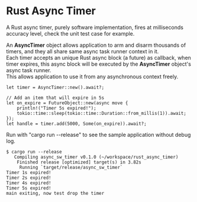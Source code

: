# Rust Async Timer

A Rust async timer, purely software implementation, fires at milliseconds accuracy level, check the unit test case for example.  
  
An **AsyncTimer** object allows application to arm and disarm thousands of timers, and they all share same async task runner context in it.  
Each timer accepts an unique Rust async block (a future) as callback, when timer expires, this async block will be executed by the **AsyncTimer** object's async task runner.  
This allows application to use it from any asynchronous context freely.

```
let timer = AsyncTimer::new().await?;

// Add an item that will expire in 5s
let on_expire = FutureObject::new(async move {
    println!("Timer 5s expired!");
    tokio::time::sleep(tokio::time::Duration::from_millis(1)).await;
});
let handle = timer.add(5000, Some(on_expire)).await?;
```

Run with "cargo run --release" to see the sample application without debug log.

```
$ cargo run --release
   Compiling async_sw_timer v0.1.0 (~/workspace/rust_async_timer)
    Finished release [optimized] target(s) in 3.82s
     Running `target/release/async_sw_timer`
Timer 1s expired!
Timer 2s expired!
Timer 4s expired!
Timer 5s expired!
main exiting, now test drop the timer
```

